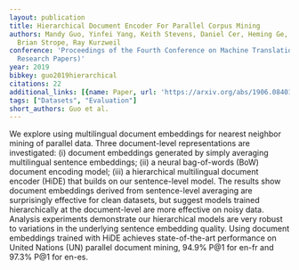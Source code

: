 ```yaml
---
layout: publication
title: Hierarchical Document Encoder For Parallel Corpus Mining
authors: Mandy Guo, Yinfei Yang, Keith Stevens, Daniel Cer, Heming Ge, Yun-Hsuan Sung,
  Brian Strope, Ray Kurzweil
conference: 'Proceedings of the Fourth Conference on Machine Translation (Volume 1:
  Research Papers)'
year: 2019
bibkey: guo2019hierarchical
citations: 22
additional_links: [{name: Paper, url: 'https://arxiv.org/abs/1906.08401'}]
tags: ["Datasets", "Evaluation"]
short_authors: Guo et al.
---
```

We explore using multilingual document embeddings for nearest neighbor mining
of parallel data. Three document-level representations are investigated: (i)
document embeddings generated by simply averaging multilingual sentence
embeddings; (ii) a neural bag-of-words (BoW) document encoding model; (iii) a
hierarchical multilingual document encoder (HiDE) that builds on our
sentence-level model. The results show document embeddings derived from
sentence-level averaging are surprisingly effective for clean datasets, but
suggest models trained hierarchically at the document-level are more effective
on noisy data. Analysis experiments demonstrate our hierarchical models are
very robust to variations in the underlying sentence embedding quality. Using
document embeddings trained with HiDE achieves state-of-the-art performance on
United Nations (UN) parallel document mining, 94.9% P@1 for en-fr and 97.3% P@1
for en-es.